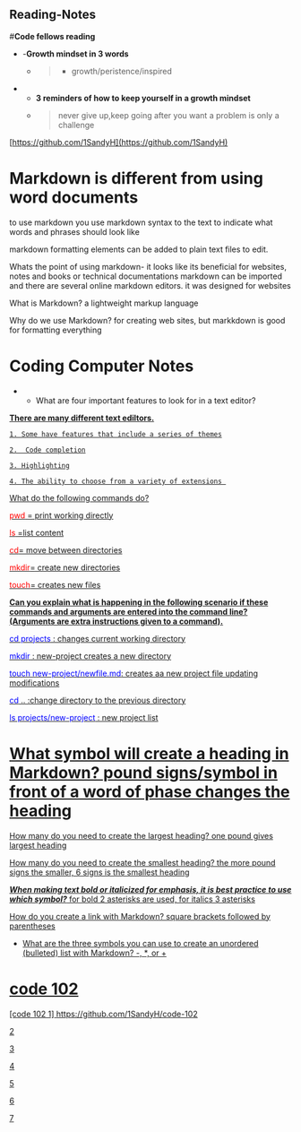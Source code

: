 ## Reading-Notes #

#**Code fellows reading**

+ -**Growth mindset in 3 words**
     - > - growth/peristence/inspired



+ * **3 reminders of how to keep yourself in a growth mindset** 
  + >never give up,keep going after you want  a problem is only a challenge



[https://github.com/1SandyH](https://github.com/1SandyH)

# Markdown is different from using word documents

to use markdown you use markdown syntax to the text to indicate what words and phrases should look like

markdown formatting elements can be added to plain text files to edit.

Whats the point of using markdown- it looks like its beneficial for websites, notes and books or technical documentations
markdown can be imported and there are several online markdown editors. it was designed for websites

What is Markdown? a lightweight markup language

Why do we use Markdown? for creating web sites, but markkdown is good for formatting everything


# Coding Computer Notes

* + What are four important features to look for in a text editor?  

<u> **There are many different text ediltors.**

    1. Some have features that include a series of themes

    2.  Code completion

    3. Highlighting

    4. The ability to choose from a variety of extensions 

What do the following commands do?

<span style="color:red;">pwd</span> = print working directly


<span style="color:red"> ls</span> =list content

<span style="color:red;">cd</span>= move between directories

<span style="color:red;">mkdir</span>= create new directories 

<span style="color:red;">touch</span>= creates new files

**Can you explain what is happening in the following scenario if these commands and arguments are entered into the command line? (Arguments are extra instructions given to a command).**

<span style="color: blue;">cd projects</span> : changes current working directory

<span style="color: blue;">mkdir</span> : new-project creates a  new directory

<span style="color: blue;">touch new-project/newfile.md</span>: creates aa new project file updating modifications

<span style="color: blue;">cd</span> .. :change directory to the previous directory

<span style="color: blue;">ls projects/new-project</span> : new project list

# What symbol will create a heading in Markdown? pound signs/symbol in front of a word of phase changes the heading
How many do you need to create the largest heading? one pound gives largest heading

How many do you need to create the smallest heading? the more pound signs the smaller, 6 signs is the smallest heading

***When making text bold or italicized for emphasis, it is best practice to use which symbol?*** for bold 2 asterisks are used, for italics 3 asterisks 

How do you create a link with Markdown? square brackets followed by parentheses

+ What are the three symbols you can use to create an unordered (bulleted) list with Markdown? -, *, or +
  

# code 102

[code 102 1] https://github.com/1SandyH/code-102

2

3

4

5

6

7
